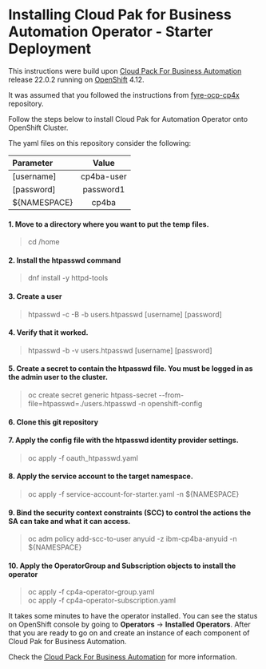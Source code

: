 # Installing Cloud Pak for Business Automation Operator - Starter Deployment

This instructions were build upon [Cloud Pack For Business Automation](https://www.ibm.com/docs/en/cloud-paks/cp-biz-automation/22.0.2) release 22.0.2 running on [OpenShift](https://docs.openshift.com/container-platform/4.12/welcome/index.html) 4.12.

It was assumed that you followed the instructions from [fyre-ocp-cp4x](https://github.com/alexandrezanetti/fyre-ocp-cp4x) repository.

Follow the steps below to install Cloud Pak for Automation Operator onto OpenShift Cluster.

The yaml files on this repository consider the following:

|Parameter|Value|
|:---------------|:----------:|
|[username]|cp4ba-user|
|[password]|password1|
|${NAMESPACE}|cp4ba|


#### 1. Move to a directory where you want to put the temp files.
> cd /home

#### 2. Install the htpasswd command
> dnf install -y httpd-tools

#### 3. Create a user
> htpasswd -c -B -b users.htpasswd [username] [password]

#### 4. Verify that it worked.
> htpasswd -b -v users.htpasswd [username] [password]

#### 5. Create a secret to contain the htpasswd file. You must be logged in as the admin user to the cluster.
> oc create secret generic htpass-secret --from-file=htpasswd=./users.htpasswd -n openshift-config

#### 6. Clone this git repository

#### 7. Apply the config file with the htpasswd identity provider settings.
> oc apply -f oauth_htpasswd.yaml

#### 8. Apply the service account to the target namespace.
> oc apply -f service-account-for-starter.yaml -n ${NAMESPACE}

#### 9. Bind the security context constraints (SCC) to control the actions the SA can take and what it can access.
> oc adm policy add-scc-to-user anyuid -z ibm-cp4ba-anyuid -n ${NAMESPACE}

#### 10. Apply the OperatorGroup and Subscription objects to install the operator
> oc apply -f cp4a-operator-group.yaml<br>
> oc apply -f cp4a-operator-subscription.yaml

It takes some minutes to have the operator installed. You can see the status on OpenShift console by going to **Operators** -> **Installed Operators**.
After that you are ready to go on and create an instance of each component of Cloud Pak for Business Automation.

Check the [Cloud Pack For Business Automation](https://www.ibm.com/docs/en/cloud-paks/cp-biz-automation/22.0.2) for more information.
